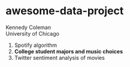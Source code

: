 # awesome-data-project
Kennedy Coleman<br>
University of Chicago<br>
1) Spotify algorithm<br>
2) **College student majors and music choices**<br>
3) Twitter sentiment analysis of movies